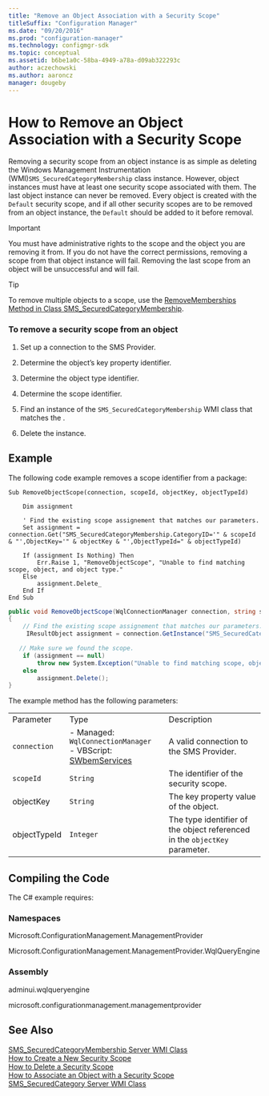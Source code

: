 ```yaml
---
title: "Remove an Object Association with a Security Scope"
titleSuffix: "Configuration Manager"
ms.date: "09/20/2016"
ms.prod: "configuration-manager"
ms.technology: configmgr-sdk
ms.topic: conceptual
ms.assetid: b6be1a0c-58ba-4949-a78a-d09ab322293c
author: aczechowski
ms.author: aaroncz
manager: dougeby
---
```

# How to Remove an Object Association with a Security Scope
Removing a security scope from an object instance is as simple as deleting the Windows Management Instrumentation (WMI)`SMS_SecuredCategoryMembership` class instance. However, object instances must have at least one security scope associated with them. The last object instance can never be removed. Every object is created with the `Default` security scope, and if all other security scopes are to be removed from an object instance, the `Default` should be added to it before removal.  

> [!IMPORTANT]
>  You must have administrative rights to the scope and the object you are removing it from. If you do not have the correct permissions, removing a scope from that object instance will fail. Removing the last scope from an object will be unsuccessful and will fail.  

> [!TIP]
>  To remove multiple objects to a scope, use the [RemoveMemberships Method in Class SMS_SecuredCategoryMembership](../../../../develop/reference/core/servers/configure/removememberships-method-in-class-sms_securedcategorymembership.md).  

### To remove a security scope from an object  

1.  Set up a connection to the SMS Provider.  

2.  Determine the object’s key property identifier.  

3.  Determine the object type identifier.  

4.  Determine the scope identifier.  

5.  Find an instance of the `SMS_SecuredCategoryMembership` WMI class that matches the .  

6.  Delete the instance.  

## Example  
 The following code example removes a scope identifier from a package:  

```vbs  
Sub RemoveObjectScope(connection, scopeId, objectKey, objectTypeId)  

    Dim assignment  

    ' Find the existing scope assignement that matches our parameters.  
    Set assignment = connection.Get("SMS_SecuredCategoryMembership.CategoryID='" & scopeId & "',ObjectKey='" & objectKey & "',ObjectTypeId=" & objectTypeId)  

    If (assignment Is Nothing) Then  
        Err.Raise 1, "RemoveObjectScope", "Unable to find matching scope, object, and object type."  
    Else  
        assignment.Delete_  
    End If  
End Sub  
```  

```c#  
public void RemoveObjectScope(WqlConnectionManager connection, string scopeId, string objectKey, int objectTypeId)  
{  
    // Find the existing scope assignement that matches our parameters.  
     IResultObject assignment = connection.GetInstance("SMS_SecuredCategoryMembership.CategoryID='" + scopeId + "',ObjectKey='" + objectKey + "',ObjectTypeID=" + objectTypeId.ToString());  

   // Make sure we found the scope.  
    if (assignment == null)  
        throw new System.Exception("Unable to find matching scope, object, and object type.");  
    else  
        assignment.Delete();  
}  
```  

 The example method has the following parameters:  

||||  
|-|-|-|  
|Parameter|Type|Description|  
|`connection`|-   Managed: `WqlConnectionManager`<br />-   VBScript: [SWbemServices](https://msdn.microsoft.com/library/aa393854.aspx)|A valid connection to the SMS Provider.|  
|`scopeId`|`String`|The identifier of the security scope.|  
|objectKey|`String`|The key property value of the object.|  
|objectTypeId|`Integer`|The type identifier of the object referenced in the `objectKey` parameter.|  

## Compiling the Code  
 The C# example requires:  

### Namespaces  
 Microsoft.ConfigurationManagement.ManagementProvider  

 Microsoft.ConfigurationManagement.ManagementProvider.WqlQueryEngine  

### Assembly  
 adminui.wqlqueryengine  

 microsoft.configurationmanagement.managementprovider  

## See Also  
 [SMS_SecuredCategoryMembership Server WMI Class](../../../../develop/reference/core/servers/configure/sms_securedcategorymembership-server-wmi-class.md)   
 [How to Create a New Security Scope](../../../../develop/core/servers/configure/how-to-create-a-new-security-scope.md)   
 [How to Delete a Security Scope](../../../../develop/core/servers/configure/how-to-delete-a-security-scope.md)   
 [How to Associate an Object with a Security Scope](../../../../develop/core/servers/configure/how-to-associate-an-object-with-a-security-scope.md)   
 [SMS_SecuredCategory Server WMI Class](../../../../develop/reference/core/servers/configure/sms_securedcategory-server-wmi-class.md)
